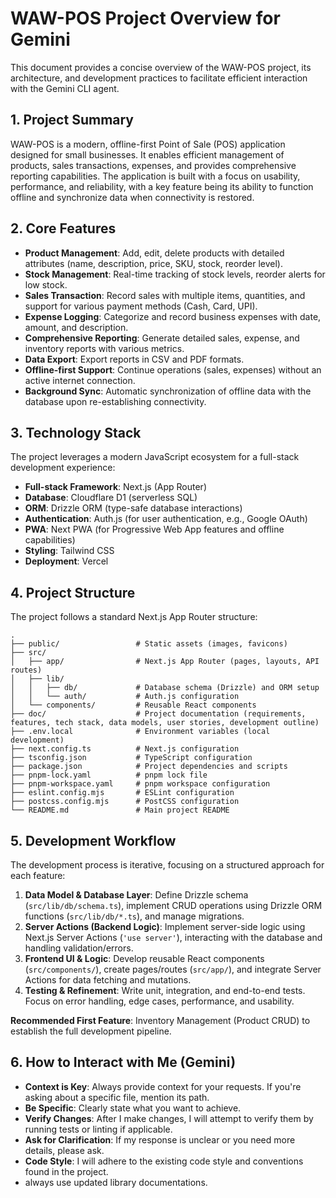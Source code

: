 # WAW-POS Project Overview for Gemini

This document provides a concise overview of the WAW-POS project, its architecture, and development practices to facilitate efficient interaction with the Gemini CLI agent.

## 1. Project Summary

WAW-POS is a modern, offline-first Point of Sale (POS) application designed for small businesses. It enables efficient management of products, sales transactions, expenses, and provides comprehensive reporting capabilities. The application is built with a focus on usability, performance, and reliability, with a key feature being its ability to function offline and synchronize data when connectivity is restored.

## 2. Core Features

*   **Product Management**: Add, edit, delete products with detailed attributes (name, description, price, SKU, stock, reorder level).
*   **Stock Management**: Real-time tracking of stock levels, reorder alerts for low stock.
*   **Sales Transaction**: Record sales with multiple items, quantities, and support for various payment methods (Cash, Card, UPI).
*   **Expense Logging**: Categorize and record business expenses with date, amount, and description.
*   **Comprehensive Reporting**: Generate detailed sales, expense, and inventory reports with various metrics.
*   **Data Export**: Export reports in CSV and PDF formats.
*   **Offline-first Support**: Continue operations (sales, expenses) without an active internet connection.
*   **Background Sync**: Automatic synchronization of offline data with the database upon re-establishing connectivity.

## 3. Technology Stack

The project leverages a modern JavaScript ecosystem for a full-stack development experience:

*   **Full-stack Framework**: Next.js (App Router)
*   **Database**: Cloudflare D1 (serverless SQL)
*   **ORM**: Drizzle ORM (type-safe database interactions)
*   **Authentication**: Auth.js (for user authentication, e.g., Google OAuth)
*   **PWA**: Next PWA (for Progressive Web App features and offline capabilities)
*   **Styling**: Tailwind CSS
*   **Deployment**: Vercel

## 4. Project Structure

The project follows a standard Next.js App Router structure:

```
.
├── public/                 # Static assets (images, favicons)
├── src/
│   ├── app/                # Next.js App Router (pages, layouts, API routes)
│   ├── lib/
│   │   ├── db/             # Database schema (Drizzle) and ORM setup
│   │   └── auth/           # Auth.js configuration
│   └── components/         # Reusable React components
├── doc/                    # Project documentation (requirements, features, tech stack, data models, user stories, development outline)
├── .env.local              # Environment variables (local development)
├── next.config.ts          # Next.js configuration
├── tsconfig.json           # TypeScript configuration
├── package.json            # Project dependencies and scripts
├── pnpm-lock.yaml          # pnpm lock file
├── pnpm-workspace.yaml     # pnpm workspace configuration
├── eslint.config.mjs       # ESLint configuration
├── postcss.config.mjs      # PostCSS configuration
└── README.md               # Main project README
```

## 5. Development Workflow

The development process is iterative, focusing on a structured approach for each feature:

1.  **Data Model & Database Layer**: Define Drizzle schema (`src/lib/db/schema.ts`), implement CRUD operations using Drizzle ORM functions (`src/lib/db/*.ts`), and manage migrations.
2.  **Server Actions (Backend Logic)**: Implement server-side logic using Next.js Server Actions (`'use server'`), interacting with the database and handling validation/errors.
3.  **Frontend UI & Logic**: Develop reusable React components (`src/components/`), create pages/routes (`src/app/`), and integrate Server Actions for data fetching and mutations.
4.  **Testing & Refinement**: Write unit, integration, and end-to-end tests. Focus on error handling, edge cases, performance, and usability.

**Recommended First Feature**: Inventory Management (Product CRUD) to establish the full development pipeline.

## 6. How to Interact with Me (Gemini)

*   **Context is Key**: Always provide context for your requests. If you're asking about a specific file, mention its path.
*   **Be Specific**: Clearly state what you want to achieve.
*   **Verify Changes**: After I make changes, I will attempt to verify them by running tests or linting if applicable.
*   **Ask for Clarification**: If my response is unclear or you need more details, please ask.
*   **Code Style**: I will adhere to the existing code style and conventions found in the project.
* always use updated library documentations.
